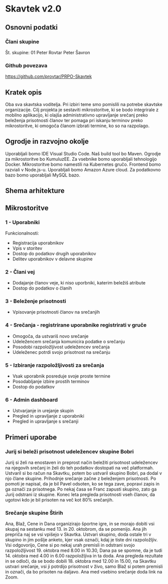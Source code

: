 # Skavtek v2.0
## Osnovni podatki
### Člani skupine
Št. skupine: 01
Peter Rovtar
Peter Šavron
### Github povezava
https://github.com/provtar/PRPO-Skavtek
## Kratek opis
Oba sva skavtska voditelja. Pri izbiri teme smo pomislili na potrebe skavtske organizacije. Cilj projekta je sestaviti mikrostoritve, ki se bodo integrirale z mobilno aplikacijo, ki olajša administrativno upravljanje srečanj preko beleženja prisotnosti članov ter pomaga pri iskanju terminov preko mikrostoritve, ki omogoča članom izbrati termine, ko so na razpolago.
## Ogrodje in razvojno okolje
Uporabljali bomo IDE Visual Studio Code.
Naš build tool bo Maven.
Ogrodje za mikrostoritve bo KumuluzEE.
Za vsebnike bomo uporabljali tehnologijo Docker.
Mikrostoritve bomo namestili na Kubernetes gručo.
Frontend bomo razviali v Node.js-u.
Uporabljali bomo Amazon Azure cloud.
Za podatkovno bazo bomo uporabljali MySQL bazo.
## Shema arhitekture

## Mikrostoritve
### 1 - Uporabniki
Funkcionalnosti:
* Registracija uporabnikov
* Vpis v storitev
* Dostop do podatkov drugih uporabnikov
* Delitev uporabnikov v delavne skupine
### 2 - Člani vej
* Dodajanje članov veje, ki niso uporbniki, katerim beležiš atribute
* Dostop do podatkov o članih
### 3 - Beleženje prisotnosti
* Vpisovanje prisotnosti članov na srečanjih
### 4 - Srečanja - registrirane uporabnike registrirati v gruče
* Omogoča, da ustvariš novo srečanje
* Udeležencem srečanja komunicira podatke o srečanju
* Posodobi razpoložljivost udeležencev srečanja
* Udeleženec potrdi svojo prisotnost na srečanju
### 5 - Izbiranje razpoložljivosti za srečanja
* Vsak uporabnik posreduje svoje proste termine
* Posodabljanje izbire prostih terminov
* Dostop do podatkov
### 6 - Admin dashboard
* Ustvarjanje in urejanje skupin
* Pregled in upravljanje z uporabniki
* Pregled in upravljanje s srečanji
## Primeri uporabe
### Jurij si beleži prisotnost udeležencev skupine Bobri
Jurij si želi na enostaven in preprost način beležiti prisotnost udeležencev na njegovih srečanj in želi do teh podatkov dostopati na več platformah. Ustvaril si bo račun na Skavtku, potem bo ustvaril skupino Bobri, pa dodal v njo člane skupine. Prihodnje srečanje začne z beleženjem prisotnosti. Po pomoti je napisal, da je bil Pavel odsoten, ko se tega zave, popravi zapis in ga označi za prisotnega. Po nekaj časa se Franc zapusti skupino, zato ga Jurij odstrani iz skupine. Konec leta pregleda prisotnosti vseh članov, da ugotovi kdo je bil prisoten na več kot 80% srečanjih.

### Srečanje skupine Štirih
Ana, Blaž, Cene in Dana organizirajo športne igre, in se morajo dobiti vsi skupaj na sestanku med 13. in 20. oktobrom, da se pomenijo. Ana jih prepriča naj se vsi vpišejo v Skavtka. Ustvari skupino, doda ostale tri v skupino in jim pošlje anketo, kjer vsak označi, kdaj je tiste dni razpoložljiv. Vsi odgovorijo, Cene si po nekaj urah premisli in odstrani svojo razpoložljivost 19. oktobra med 8.00 in 10.30, Dana pa se spomne, da je tudi 14. oktobra med 4.00 in 6.00 razpoložljiva in ta doda. Ana pregleda rezultate in se odloči, da se bodo dobili 18. oktobra med 12.00 in 15.00, na Skavtku ustvari srečanje, vsi ji potrdijo prisotnost v živo, samo Blaž si potem premisli in označi, da bo prisoten na daljavo. Ana med vsebino srečanje doda link na Zoom.